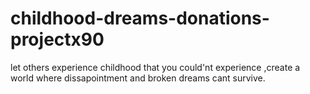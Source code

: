 # childhood-dreams-donations-projectx90
let others experience childhood that you could'nt experience ,create a world where dissapointment and broken dreams cant survive.
